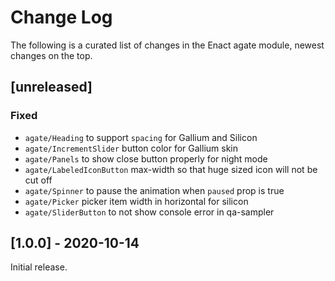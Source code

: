 # Change Log

The following is a curated list of changes in the Enact agate module, newest changes on the top.

## [unreleased]
 
### Fixed
- `agate/Heading` to support `spacing` for Gallium and Silicon
- `agate/IncrementSlider` button color for Gallium skin
- `agate/Panels` to show close button properly for night mode
- `agate/LabeledIconButton` max-width so that huge sized icon will not be cut off
- `agate/Spinner` to pause the animation when `paused` prop is true
- `agate/Picker` picker item width in horizontal for silicon
- `agate/SliderButton` to not show console error in qa-sampler

## [1.0.0] - 2020-10-14

Initial release.
